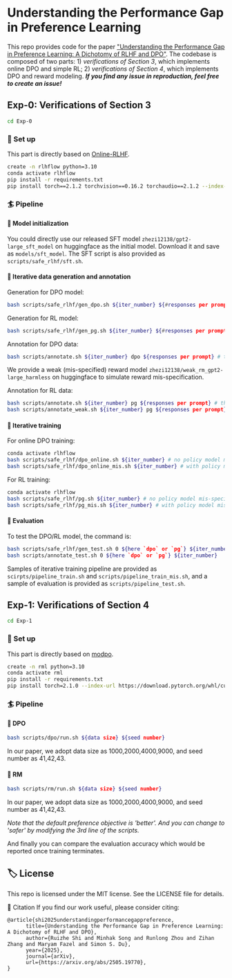 # Understanding the Performance Gap in Preference Learning
This repo provides code for the paper ["Understanding the Performance Gap in Preference Learning: A Dichotomy of RLHF and DPO"](https://arxiv.org/pdf/2505.19770). The codebase is composed of two parts: 1) *verifications of Section 3*, which implements online DPO and simple RL; 2) *verifications of Section 4*, which implements DPO and reward modeling. ***If you find any issue in reproduction, feel free to create an issue!***

## Exp-0: Verifications of Section 3

```bash
cd Exp-0
```

### 🔨 Set up
This part is directly based on [Online-RLHF](https://github.com/RLHFlow/Online-RLHF).

```bash
create -n rlhflow python=3.10
conda activate rlhflow
pip install -r requirements.txt
pip install torch==2.1.2 torchvision==0.16.2 torchaudio==2.1.2 --index-url https://download.pytorch.org/whl/cu121
```

### 🏄 Pipeline

#### 🐜 Model initialization

You could directly use our released SFT model `zhezi12138/gpt2-large_sft_model` on huggingface as the initial model. Download it and save as `models/sft_model`. The SFT script is also provided as `scripts/safe_rlhf/sft.sh`.

#### 🐝 Iterative data generation and annotation

Generation for DPO model:
```bash
bash scripts/safe_rlhf/gen_dpo.sh ${iter_number} ${#responses per prompt} # the response number is set as 2 in our experiments
```

Generation for RL model:
```bash
bash scripts/safe_rlhf/gen_pg.sh ${iter_number} ${#responses per prompt} # the response number is set as 2 in our experiments; when iter_number=1, it is equivalent to DPO generation.
```

Annotation for DPO data:
```bash
bash scripts/annotate.sh ${iter_number} dpo ${responses per prompt} # the response number is set as 2 in our experiments
```

We provide a weak (mis-specified) reward model `zhezi12138/weak_rm_gpt2-large_harmless` on huggingface to simulate reward mis-specification.

Annotation for RL data:
```bash
bash scripts/annotate.sh ${iter_number} pg ${responses per prompt} # the response number is set as 2 in our experiments
bash scripts/annotate_weak.sh ${iter_number} pg ${responses per prompt} # annotation with reward model mis-specification
```

#### 🐧 Iterative training

For online DPO training:
```bash
conda activate rlhflow
bash scripts/safe_rlhf/dpo_online.sh ${iter_number} # no policy model mis-specification
bash scripts/safe_rlhf/dpo_online_mis.sh ${iter_number} # with policy model mis-specification
```

For RL training:
```bash
conda activate rlhflow
bash scripts/safe_rlhf/pg.sh ${iter_number} # no policy model mis-specification
bash scripts/safe_rlhf/pg_mis.sh ${iter_number} # with policy model mis-specification
```

#### 🐤 Evaluation
To test the DPO/RL model, the command is:
```bash
bash scripts/safe_rlhf/gen_test.sh 0 ${here `dpo` or `pg`} ${iter_number}
bash scripts/annotate_test.sh 0 ${here `dpo` or `pg`} ${iter_number}
```

Samples of iterative training pipeline are provided as `scirpts/pipeline_train.sh` and `scripts/pipeline_train_mis.sh`, and a sample of evaluation is provided as `scripts/pipeline_test.sh`. 

## Exp-1: Verifications of Section 4

```bash
cd Exp-1
```

### 🔨 Set up
This part is directly based on [modpo](https://github.com/ZHZisZZ/modpo). 

```bash
create -n rml python=3.10
conda activate rml
pip install -r requirements.txt
pip install torch=2.1.0 --index-url https://download.pytorch.org/whl/cu118
```

### 🏄 Pipeline

#### 🍎 DPO

```bash
bash scripts/dpo/run.sh ${data size} ${seed number}
```
In our paper, we adopt data size as 1000,2000,4000,9000, and seed number as 41,42,43.

#### 🍏 RM
 
```bash
bash scripts/rm/run.sh ${data size} ${seed number}
```
In our paper, we adopt data size as 1000,2000,4000,9000, and seed number as 41,42,43.

*Note that the default preference objective is 'better'. And you can change to 'safer' by modifying the 3rd line of the scripts.*

And finally you can compare the evaluation accuracy which would be reported once training terminates.

## 🏷️ License
This repo is licensed under the MIT license. See the LICENSE file for details.

📝 Citation
If you find our work useful, please consider citing:

```
@article{shi2025understandingperformancegappreference,
      title={Understanding the Performance Gap in Preference Learning: A Dichotomy of RLHF and DPO}, 
      author={Ruizhe Shi and Minhak Song and Runlong Zhou and Zihan Zhang and Maryam Fazel and Simon S. Du},
      year={2025},
      journal={arXiv},
      url={https://arxiv.org/abs/2505.19770}, 
}
```
